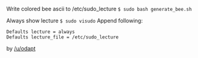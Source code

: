 Write colored bee ascii to /etc/sudo_lecture
`$ sudo bash generate_bee.sh`

Always show lecture
`$ sudo visudo`
Append following:
```
Defaults lecture = always
Defaults lecture_file = /etc/sudo_lecture
```

by [/u/odapt](https://www.reddit.com/r/unixporn/comments/6lyvx1/sudo_hardcore_sudo_lecture/)
